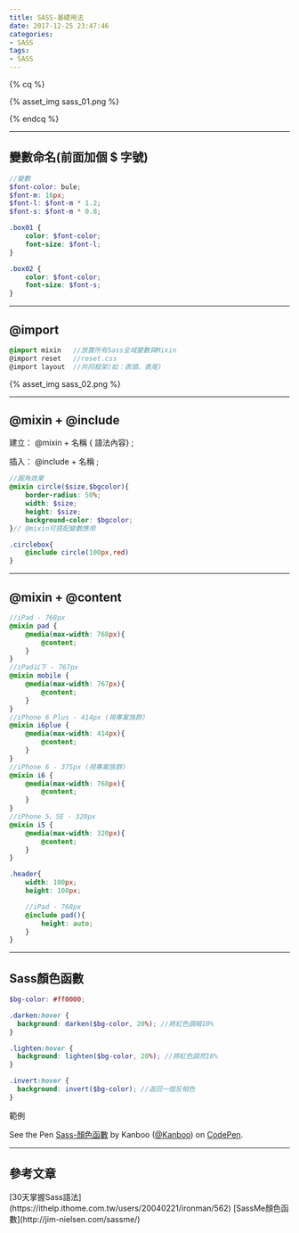```yaml
---
title: SASS-基礎用法
date: 2017-12-25 23:47:46
categories: 
- SASS
tags:
- SASS
---
```


{% cq %}

{% asset_img sass_01.png %}

{% endcq %}

<!-- more -->
***

## 變數命名(前面加個 $ 字號)

``` scss
//變數
$font-color: bule;
$font-m: 16px;
$font-l: $font-m * 1.2;
$font-s: $font-m * 0.8;

.box01 {
    color: $font-color;
    font-size: $font-l;
}

.box02 {
    color: $font-color;
    font-size: $font-s;
}
```

***
## @import

``` scss 常見的分類
@import mixin   //放置所有Sass全域變數與Mixin
@import reset   //reset.css
@import layout  //共同框架(如：表頭、表尾)
```

{% asset_img sass_02.png %}

***
## @mixin + @include

建立：
@mixin + 名稱 { 語法內容} ;

插入：
@include + 名稱 ;


``` scss 建立
//圓角效果
@mixin circle($size,$bgcolor){
    border-radius: 50%;
    width: $size;
    height: $size;
    background-color: $bgcolor;
}// @mixin可搭配變數應用

```

``` scss 插入
.circlebox{
    @include circle(100px,red)
}
```
***
## @mixin + @content

``` scss 各種載具斷點
//iPad - 768px
@mixin pad {
    @media(max-width: 768px){
        @content;
    }
}
//iPad以下 - 767px
@mixin mobile {
    @media(max-width: 767px){
        @content;
    }
}
//iPhone 6 Plus - 414px (視專案族群)
@mixin i6plue {
    @media(max-width: 414px){
        @content;
    }
}
//iPhone 6 - 375px (視專案族群)
@mixin i6 {
    @media(max-width: 768px){
        @content;
    }
}
//iPhone 5、SE - 320px
@mixin i5 {
    @media(max-width: 320px){
        @content;
    }
}
```

``` scss 使用方式
.header{
    width: 100px;
    height: 100px;

    //iPad - 768px
    @include pad(){
        height: auto;
    }
}
```

***
## Sass顏色函數

``` scss 常用函數
$bg-color: #ff0000;

.darken:hover {
  background: darken($bg-color, 20%); //將紅色調暗10%
}

.lighten:hover {
  background: lighten($bg-color, 20%); //將紅色調亮10%
}

.invert:hover {
  background: invert($bg-color); //返回一個反相色
}
```

範例
<p data-height="199" data-theme-id="0" data-slug-hash="XVprKR" data-default-tab="result" data-user="Kanboo" data-embed-version="2" data-pen-title="Sass-顏色函數" class="codepen">See the Pen <a href="https://codepen.io/Kanboo/pen/XVprKR/">Sass-顏色函數</a> by Kanboo (<a href="https://codepen.io/Kanboo">@Kanboo</a>) on <a href="https://codepen.io">CodePen</a>.</p>
<script async src="https://production-assets.codepen.io/assets/embed/ei.js"></script>

***
## 參考文章

<div class="note info">[30天掌握Sass語法](https://ithelp.ithome.com.tw/users/20040221/ironman/562)
[SassMe顏色函數](http://jim-nielsen.com/sassme/)
</div>